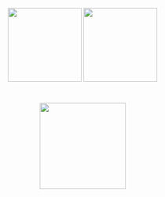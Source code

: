 <p align='center'>
   <a href="https://github-readme-stats.vercel.app/api?username=AnnShchuga&show_icons=true&count_private=true">
       <img height=150 src="https://github-readme-stats.vercel.app/api?username=AnnShchuga&show_icons=true&count_private=true"/></a>
   <a href="https://github.com/AnnShchuga/github-readme-stats">
       <img height=150 src="https://github-readme-stats.vercel.app/api/top-langs/?username=AnnShchuga&layout=compact"/></a>
</p>

<div align="center" style="margin: 40px 0">
   <a href="https://github.com/AnnShchuga/github-profile-views-counter">
       <img width="175px" src="https://komarev.com/ghpvc/?username=AnnShchuga&color=DE002D">
   </a>
</div>
